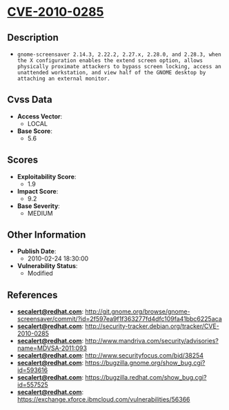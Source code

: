
# [CVE-2010-0285](http://git.gnome.org/browse/gnome-screensaver/commit/?id=2f597ea9f1f363277fd4dfc109fa41bbc6225aca)

## Description

- `gnome-screensaver 2.14.3, 2.22.2, 2.27.x, 2.28.0, and 2.28.3, when the X configuration enables the extend screen option, allows physically proximate attackers to bypass screen locking, access an unattended workstation, and view half of the GNOME desktop by attaching an external monitor.`

## Cvss Data

- **Access Vector**:
  - LOCAL
- **Base Score**:
  - 5.6

## Scores

- **Exploitability Score**:
  - 1.9
- **Impact Score**:
  - 9.2
- **Base Severity**:
  - MEDIUM

## Other Information

- **Publish Date**:
  - 2010-02-24 18:30:00
- **Vulnerability Status**:
  - Modified

## References

- **secalert@redhat.com**: http://git.gnome.org/browse/gnome-screensaver/commit/?id=2f597ea9f1f363277fd4dfc109fa41bbc6225aca
- **secalert@redhat.com**: http://security-tracker.debian.org/tracker/CVE-2010-0285
- **secalert@redhat.com**: http://www.mandriva.com/security/advisories?name=MDVSA-2011:093
- **secalert@redhat.com**: http://www.securityfocus.com/bid/38254
- **secalert@redhat.com**: https://bugzilla.gnome.org/show_bug.cgi?id=593616
- **secalert@redhat.com**: https://bugzilla.redhat.com/show_bug.cgi?id=557525
- **secalert@redhat.com**: https://exchange.xforce.ibmcloud.com/vulnerabilities/56366
